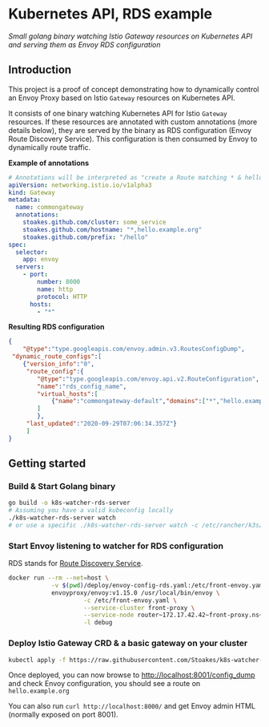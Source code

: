 # Kubernetes API, RDS example

_Small golang binary watching Istio Gateway resources on Kubernetes API and serving them as Envoy RDS configuration_

## Introduction

This project is a proof of concept demonstrating how to dynamically control an Envoy Proxy based on Istio `Gateway` resources 
on Kubernetes API. 

It consists of one binary watching Kubernetes API for Istio `Gateway` resources.
If these resources are annotated with custom annotations (more details below), they are served by the binary as RDS configuration (Envoy Route Discovery Service). This configuration is then consumed by Envoy to dynamically route traffic.

**Example of annotations**

```yaml
# Annotations will be interpreted as "create a Route matching * & hello.example.org hostname, /hello prefix to cluster some_service"
apiVersion: networking.istio.io/v1alpha3
kind: Gateway
metadata:
  name: commongateway
  annotations:
    stoakes.github.com/cluster: some_service
    stoakes.github.com/hostname: "*,hello.example.org"
    stoakes.github.com/prefix: "/hello"
spec:
  selector:
    app: envoy
  servers:
    - port:
        number: 8000
        name: http
        protocol: HTTP
      hosts:
        - "*"
```

**Resulting RDS configuration**

```json
{
    "@type":"type.googleapis.com/envoy.admin.v3.RoutesConfigDump",
 "dynamic_route_configs":[
    {"version_info":"0",
     "route_config":{
        "@type":"type.googleapis.com/envoy.api.v2.RouteConfiguration",
        "name":"rds_config_name",
        "virtual_hosts":[
            {"name":"commongateway-default","domains":["*","hello.example.org"],"routes":[{"match":{"prefix":"/hello"},"route":{"cluster":"some_service"}}]}
        ]
        },
     "last_updated":"2020-09-29T07:06:34.357Z"}
     ]
}
```

## Getting started

### Build & Start Golang binary

```bash
go build -o k8s-watcher-rds-server
# Assuming you have a valid kubeconfig locally
./k8s-watcher-rds-server watch
# or use a specific ./k8s-watcher-rds-server watch -c /etc/rancher/k3s/k3s.yaml 
```

### Start Envoy listening to watcher for RDS configuration

RDS stands for [Route Discovery Service](https://www.envoyproxy.io/docs/envoy/latest/configuration/http/http_conn_man/rds).


```bash
docker run --rm --net=host \
            -v $(pwd)/deploy/envoy-config-rds.yaml:/etc/front-envoy.yaml \
            envoyproxy/envoy:v1.15.0 /usr/local/bin/envoy \
                     -c /etc/front-envoy.yaml \
                     --service-cluster front-proxy \
                     --service-node router~172.17.42.42~front-proxy.ns~ns.svc.cluster.local \
                     -l debug
```

### Deploy Istio Gateway CRD & a basic gateway on your cluster

```bash
kubectl apply -f https://raw.githubusercontent.com/Stoakes/k8s-watcher-rds-server/master/deploy/istio.yaml
```

Once deployed, you can now browse to [http://localhost:8001/config_dump](http://localhost:8001/config_dump) 
and check Envoy configuration, you should see a route on `hello.example.org`

You can also run `curl http://localhost:8000/` and get Envoy admin HTML (normally exposed on port 8001).